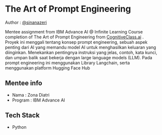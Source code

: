 
# The Art of Prompt Engineering

Author : [@sinanazeri](https://github.com/sinanazeri)



Mentee assignment from IBM Advance AI @ Infinite Learning Course completion of The Art of Prompt Engineering from [CognitiveClass.ai](https://cognitiveclass.ai/courses/course-v1:IBMSkillsNetwork+GPXX0TGVEN+v1) .
Proyek ini menggali tentang konsep prompt engineering, sebuah aspek penting dari AI yang memandu model AI untuk menghasilkan keluaran yang diinginkan. Menekankan pentingnya instruksi yang jelas, contoh, kata kunci, dan umpan balik saat bekerja dengan large language models  (LLM). Pada prompt engineering ini menggunakan Library Langchain, serta menggunakan platform Hugging Face Hub





## Mentee info
- Nama    : Zona Diatri
- Program : IBM Advance AI

## Tech Stack
- Python
